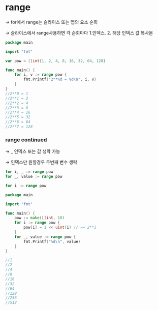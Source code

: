 # range

→ for에서 range는 슬라이스 또는 맵의 요소 순회

→ 슬라이스에서 range사용하면 각 순회마다 1.인덱스. 2. 해당 인덱스 값 복사본

```go
package main

import "fmt"

var pow = []int{1, 2, 4, 8, 16, 32, 64, 128}

func main() {
	for i, v := range pow {
		fmt.Printf("2**%d = %d\n", i, v)
	}
}
//2**0 = 1
//2**1 = 2
//2**2 = 4
//2**3 = 8
//2**4 = 16
//2**5 = 32
//2**6 = 64
//2**7 = 128
```

### range continued

→ _ 인덱스 또는 값 생략 가능

→ 인덱스만 원할경우 두번째 변수 생략

```go
for i, _ := range pow
for _, value := range pow

for i := range pow
```

```go
package main

import "fmt"

func main() {
	pow := make([]int, 10)
	for i := range pow {
		pow[i] = 1 << uint(i) // == 2**i
	}
	for _, value := range pow {
		fmt.Printf("%d\n", value)
	}
}

//1
//2
//4
//8
//16
//32
//64
//128
//256
//512
```